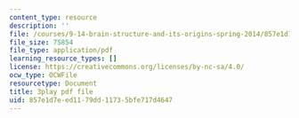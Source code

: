 ```yaml
---
content_type: resource
description: ''
file: /courses/9-14-brain-structure-and-its-origins-spring-2014/857e1d7eed1179dd11735bfe717d4647_555144.pdf
file_size: 75854
file_type: application/pdf
learning_resource_types: []
license: https://creativecommons.org/licenses/by-nc-sa/4.0/
ocw_type: OCWFile
resourcetype: Document
title: 3play pdf file
uid: 857e1d7e-ed11-79dd-1173-5bfe717d4647
---
```


